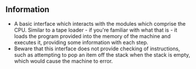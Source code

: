 ## Information

- A basic interface which interacts with the modules which comprise the CPU. Similar to a tape loader - if you're familiar with what that is - it loads the program provided into the memory of the machine and executes it, providing some information with each step.
- Beware that this interface does not provide checking of instructions, such as attempting to pop an item off the stack when the stack is empty, which would cause the machine to error. 
